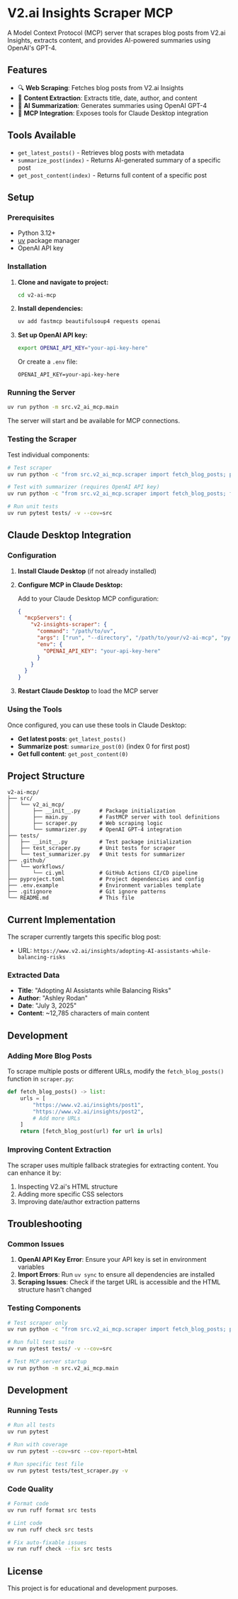 # V2.ai Insights Scraper MCP

A Model Context Protocol (MCP) server that scrapes blog posts from V2.ai Insights, extracts content, and provides AI-powered summaries using OpenAI's GPT-4.

## Features

- 🔍 **Web Scraping**: Fetches blog posts from V2.ai Insights
- 📝 **Content Extraction**: Extracts title, date, author, and content
- 🤖 **AI Summarization**: Generates summaries using OpenAI GPT-4
- 🔧 **MCP Integration**: Exposes tools for Claude Desktop integration

## Tools Available

- `get_latest_posts()` - Retrieves blog posts with metadata
- `summarize_post(index)` - Returns AI-generated summary of a specific post
- `get_post_content(index)` - Returns full content of a specific post

## Setup

### Prerequisites

- Python 3.12+
- [uv](https://docs.astral.sh/uv/) package manager
- OpenAI API key

### Installation

1. **Clone and navigate to project:**
   ```bash
   cd v2-ai-mcp
   ```

2. **Install dependencies:**
   ```bash
   uv add fastmcp beautifulsoup4 requests openai
   ```

3. **Set up OpenAI API key:**
   ```bash
   export OPENAI_API_KEY="your-api-key-here"
   ```
   
   Or create a `.env` file:
   ```
   OPENAI_API_KEY=your-api-key-here
   ```

### Running the Server

```bash
uv run python -m src.v2_ai_mcp.main
```

The server will start and be available for MCP connections.

### Testing the Scraper

Test individual components:

```bash
# Test scraper
uv run python -c "from src.v2_ai_mcp.scraper import fetch_blog_posts; print(fetch_blog_posts()[0]['title'])"

# Test with summarizer (requires OpenAI API key)
uv run python -c "from src.v2_ai_mcp.scraper import fetch_blog_posts; from src.v2_ai_mcp.summarizer import summarize; post = fetch_blog_posts()[0]; print(summarize(post['content'][:1000]))"

# Run unit tests
uv run pytest tests/ -v --cov=src
```

## Claude Desktop Integration

### Configuration

1. **Install Claude Desktop** (if not already installed)

2. **Configure MCP in Claude Desktop:**
   
   Add to your Claude Desktop MCP configuration:
   ```json
   {
     "mcpServers": {
       "v2-insights-scraper": {
         "command": "/path/to/uv",
         "args": ["run", "--directory", "/path/to/your/v2-ai-mcp", "python", "-m", "src.v2_ai_mcp.main"],
         "env": {
           "OPENAI_API_KEY": "your-api-key-here"
         }
       }
     }
   }
   ```

3. **Restart Claude Desktop** to load the MCP server

### Using the Tools

Once configured, you can use these tools in Claude Desktop:

- **Get latest posts**: `get_latest_posts()`
- **Summarize post**: `summarize_post(0)` (index 0 for first post)
- **Get full content**: `get_post_content(0)`

## Project Structure

```
v2-ai-mcp/
├── src/
│   └── v2_ai_mcp/
│       ├── __init__.py      # Package initialization
│       ├── main.py          # FastMCP server with tool definitions
│       ├── scraper.py       # Web scraping logic
│       └── summarizer.py    # OpenAI GPT-4 integration
├── tests/
│   ├── __init__.py          # Test package initialization
│   ├── test_scraper.py      # Unit tests for scraper
│   └── test_summarizer.py   # Unit tests for summarizer
├── .github/
│   └── workflows/
│       └── ci.yml           # GitHub Actions CI/CD pipeline
├── pyproject.toml           # Project dependencies and config
├── .env.example             # Environment variables template
├── .gitignore               # Git ignore patterns
└── README.md                # This file
```

## Current Implementation

The scraper currently targets this specific blog post:
- URL: `https://www.v2.ai/insights/adopting-AI-assistants-while-balancing-risks`

### Extracted Data

- **Title**: "Adopting AI Assistants while Balancing Risks"
- **Author**: "Ashley Rodan"
- **Date**: "July 3, 2025"
- **Content**: ~12,785 characters of main content

## Development

### Adding More Blog Posts

To scrape multiple posts or different URLs, modify the `fetch_blog_posts()` function in `scraper.py`:

```python
def fetch_blog_posts() -> list:
    urls = [
        "https://www.v2.ai/insights/post1",
        "https://www.v2.ai/insights/post2",
        # Add more URLs
    ]
    return [fetch_blog_post(url) for url in urls]
```


### Improving Content Extraction

The scraper uses multiple fallback strategies for extracting content. You can enhance it by:

1. Inspecting V2.ai's HTML structure
2. Adding more specific CSS selectors
3. Improving date/author extraction patterns

## Troubleshooting

### Common Issues

1. **OpenAI API Key Error**: Ensure your API key is set in environment variables
2. **Import Errors**: Run `uv sync` to ensure all dependencies are installed
3. **Scraping Issues**: Check if the target URL is accessible and the HTML structure hasn't changed

### Testing Components

```bash
# Test scraper only
uv run python -c "from src.v2_ai_mcp.scraper import fetch_blog_posts; posts = fetch_blog_posts(); print(f'Found {len(posts)} posts')"

# Run full test suite
uv run pytest tests/ -v --cov=src

# Test MCP server startup
uv run python -m src.v2_ai_mcp.main
```

## Development

### Running Tests

```bash
# Run all tests
uv run pytest

# Run with coverage
uv run pytest --cov=src --cov-report=html

# Run specific test file
uv run pytest tests/test_scraper.py -v
```

### Code Quality

```bash
# Format code
uv run ruff format src tests

# Lint code
uv run ruff check src tests

# Fix auto-fixable issues
uv run ruff check --fix src tests
```

## License

This project is for educational and development purposes.
